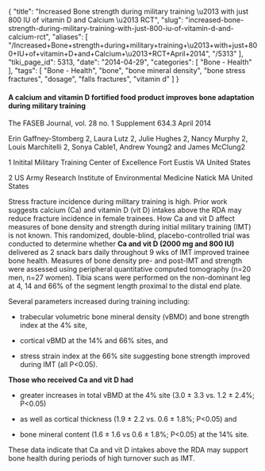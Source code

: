 {
    "title": "Increased Bone strength during military training \u2013 with just 800 IU of vitamin D and Calcium \u2013 RCT",
    "slug": "increased-bone-strength-during-military-training-with-just-800-iu-of-vitamin-d-and-calcium-rct",
    "aliases": [
        "/Increased+Bone+strength+during+military+training+\u2013+with+just+800+IU+of+vitamin+D+and+Calcium+\u2013+RCT+April+2014",
        "/5313"
    ],
    "tiki_page_id": 5313,
    "date": "2014-04-29",
    "categories": [
        "Bone - Health"
    ],
    "tags": [
        "Bone - Health",
        "bone",
        "bone mineral density",
        "bone stress fractures",
        "dosage",
        "falls fractures",
        "vitamin d"
    ]
}


#### A calcium and vitamin D fortified food product improves bone adaptation during military training

The FASEB Journal, vol. 28 no. 1 Supplement 634.3 April 2014

Erin Gaffney-Stomberg 2, Laura Lutz 2, Julie Hughes 2, Nancy Murphy 2, Louis Marchitelli 2, Sonya Cable1, Andrew Young2 and James McClung2

1 Initital Military Training Center of Excellence Fort Eustis VA United States

2 US Army Research Institute of Environmental Medicine Natick MA United States

Stress fracture incidence during military training is high. Prior work suggests calcium (Ca) and vitamin D (vit D) intakes above the RDA may reduce fracture incidence in female trainees. How Ca and vit D affect measures of bone density and strength during initial military training (IMT) is not known. This randomized, double-blind, placebo-controlled trial was conducted to determine whether  **Ca and vit D (2000 mg and 800 IU)**  delivered as 2 snack bars daily throughout 9 wks of IMT improved trainee bone health. Measures of bone density pre- and post-IMT and strength were assessed using peripheral quantitative computed tomography (n=20 men, n=27 women). Tibia scans were performed on the non-dominant leg at 4, 14 and 66% of the segment length proximal to the distal end plate. 

Several parameters increased during training including: 

* trabecular volumetric bone mineral density (vBMD) and bone strength index at the 4% site, 

* cortical vBMD at the 14% and 66% sites, and 

* stress strain index at the 66% site suggesting bone strength improved during IMT (all P<0.05). 

 **Those who received Ca and vit D had** 

* greater increases in total vBMD at the 4% site (3.0 ± 3.3 vs. 1.2 ± 2.4%; P<0.05) 

* as well as cortical thickness (1.9 ± 2.2 vs. 0.6 ± 1.8%; P<0.05) and 

* bone mineral content (1.6 ± 1.6 vs 0.6 ± 1.8%; P<0.05) at the 14% site. 

These data indicate that Ca and vit D intakes above the RDA may support bone health during periods of high turnover such as IMT.